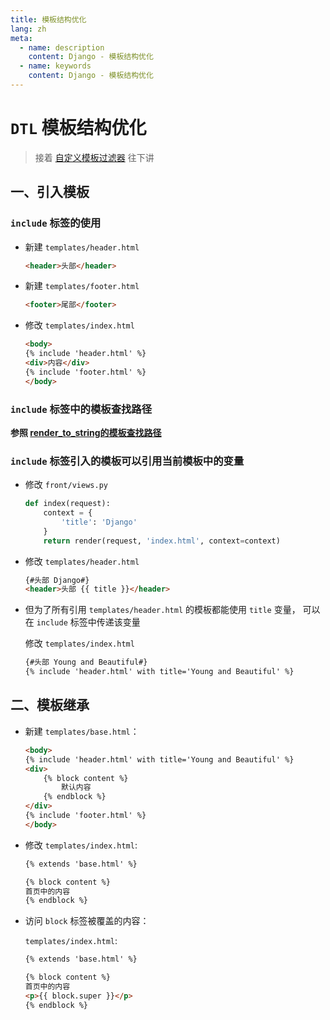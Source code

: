 ```yaml
---
title: 模板结构优化
lang: zh
meta:
  - name: description
    content: Django - 模板结构优化
  - name: keywords
    content: Django - 模板结构优化
---
```

# `DTL` 模板结构优化
  > 接着 [自定义模板过滤器](https://zhb333.github.io/readme-blog/Python/Django/templates_3.html ) 往下讲

## 一、引入模板

### `include` 标签的使用

* 新建 `templates/header.html`
    ```html
    <header>头部</header>
    ```

* 新建 `templates/footer.html`
    ```html
    <footer>尾部</footer>
    ```

* 修改 `templates/index.html`
    ```html
    <body>
    {% include 'header.html' %}
    <div>内容</div>
    {% include 'footer.html' %}
    </body>
    ```

### `include` 标签中的模板查找路径

**参照 [render_to_string的模板查找路径](http://localhost:8080/readme-blog/Python/Django/templates_1.html#%E4%B8%80%E3%80%81%E6%A8%A1%E6%9D%BF%E6%9F%A5%E6%89%BE%E8%B7%AF%E5%BE%84)**


### `include` 标签引入的模板可以引用当前模板中的变量

* 修改 `front/views.py`
    ```py
    def index(request):
        context = {
            'title': 'Django'
        }
        return render(request, 'index.html', context=context)
    ```

* 修改 `templates/header.html`

    ```html
    {#头部 Django#}
    <header>头部 {{ title }}</header>
    ```

* 但为了所有引用 `templates/header.html` 的模板都能使用 `title` 变量， 可以在 `include` 标签中传递该变量

    修改 `templates/index.html`

    ```html
    {#头部 Young and Beautiful#}
    {% include 'header.html' with title='Young and Beautiful' %}
    ```

## 二、模板继承

* 新建 `templates/base.html`：

    ```html
    <body>
    {% include 'header.html' with title='Young and Beautiful' %}
    <div>
        {% block content %}
            默认内容
        {% endblock %}
    </div>
    {% include 'footer.html' %}
    </body>
    ```

* 修改 `templates/index.html`:
    ```html
    {% extends 'base.html' %}

    {% block content %}
    首页中的内容
    {% endblock %}
    ```

* 访问 `block` 标签被覆盖的内容：

    `templates/index.html`:
    ```html
    {% extends 'base.html' %}

    {% block content %}
    首页中的内容
    <p>{{ block.super }}</p>
    {% endblock %}
    ```
